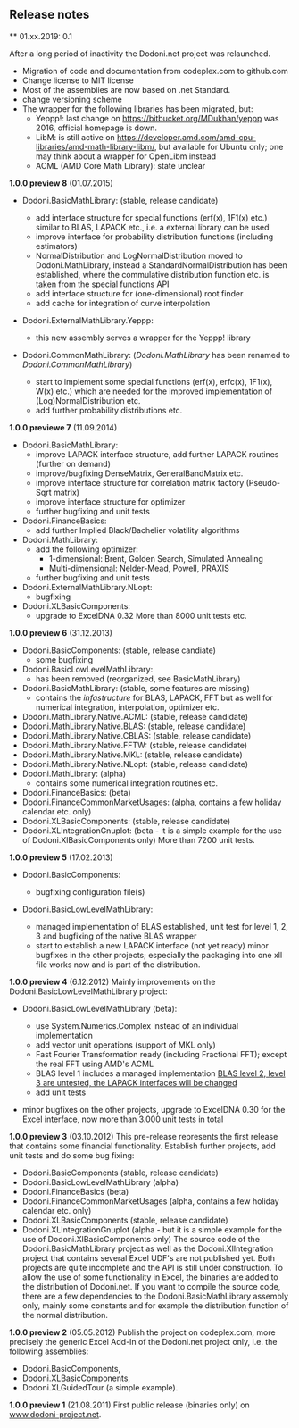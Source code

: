 ## Release notes

** 01.xx.2019: 0.1

After a long period of inactivity the Dodoni.net project was relaunched.

* Migration of code and documentation from codeplex.com to github.com 
* Change license to MIT license
* Most of the assemblies are now based on .net Standard.
* change versioning scheme
* The wrapper for the following libraries has been migrated, but:
  - Yeppp!: last change on https://bitbucket.org/MDukhan/yeppp was 2016, official homepage is down.
  - LibM: is still active on https://developer.amd.com/amd-cpu-libraries/amd-math-library-libm/, but available for Ubuntu only; one may think about a wrapper for OpenLibm instead
  - ACML (AMD Core Math Library): state unclear


**1.0.0 preview 8** (01.07.2015)

* Dodoni.BasicMathLibrary: (stable, release candidate)
	* add interface structure for special functions (erf(x), 1F1(x) etc.) similar to BLAS, LAPACK etc., i.e. a external library can be used
	* improve interface for probability distribution functions (including estimators)
	* NormalDistribution and LogNormalDistribution moved to Dodoni.MathLibrary, instead a StandardNormalDistribution has been established, where the commulative distribution function etc. is taken from the special functions API
	* add interface structure for (one-dimensional) root finder
	* add cache for integration of curve interpolation

* Dodoni.ExternalMathLibrary.Yeppp:
	* this new assembly serves a wrapper for the Yeppp! library 

* Dodoni.CommonMathLibrary: (_Dodoni.MathLibrary_ has been renamed to _Dodoni.CommonMathLibrary_)
	* start to implement some special functions (erf(x), erfc(x), 1F1(x), W(x) etc.) which are needed for the improved implementation of (Log)NormalDistribution etc.
	* add further probability distributions 
etc.

**1.0.0 previewe 7** (11.09.2014)
* Dodoni.BasicMathLibrary:
	* improve LAPACK interface structure, add further LAPACK routines (further on demand)
	* improve/bugfixing DenseMatrix, GeneralBandMatrix etc.
	* improve interface structure for correlation matrix factory (Pseudo-Sqrt matrix)
	* improve interface structure for optimizer
	* further bugfixing and unit tests
* Dodoni.FinanceBasics:
	* add further Implied Black/Bachelier volatility algorithms
* Dodoni.MathLibrary:
	* add the following optimizer:
		* 1-dimensional: Brent, Golden Search, Simulated Annealing
		* Multi-dimensional: Nelder-Mead, Powell, PRAXIS
	* further bugfixing and unit tests
* Dodoni.ExternalMathLibrary.NLopt:
	* bugfixing
* Dodoni.XLBasicComponents:
	* upgrade to ExcelDNA 0.32
More than 8000 unit tests etc.

 **1.0.0 preview 6** (31.12.2013)
* Dodoni.BasicComponents: (stable, release candiate)
	* some bugfixing
* Dodoni.BasicLowLevelMathLibrary:
	* has been removed (reorganized, see BasicMathLibrary)
* Dodoni.BasicMathLibrary: (stable, some features are missing)
	* contains the _infastructure_ for BLAS, LAPACK, FFT but as well for numerical integration, interpolation, optimizer etc.
* Dodoni.MathLibrary.Native.ACML: (stable, release candidate)
* Dodoni.MathLibrary.Native.BLAS: (stable, release candidate)
* Dodoni.MathLibrary.Native.CBLAS: (stable, release candidate)
* Dodoni.MathLibrary.Native.FFTW: (stable, release candidate)
* Dodoni.MathLibrary.Native.MKL: (stable, release candidate)
* Dodoni.MathLibrary.Native.NLopt: (stable, release candidate)
* Dodoni.MathLibrary: (alpha)
	* contains some numerical integration routines etc.
* Dodoni.FinanceBasics: (beta)
* Dodoni.FinanceCommonMarketUsages: (alpha, contains a few holiday calendar etc. only)
* Dodoni.XLBasicComponents: (stable, release candidate)
* Dodoni.XLIntegrationGnuplot: (beta - it is a simple example for the use of Dodoni.XlBasicComponents only)
More than 7200 unit tests.

 **1.0.0 preview 5** (17.02.2013)

* Dodoni.BasicComponents:
	* bugfixing configuration file(s)

* Dodoni.BasicLowLevelMathLibrary:
	* managed implementation of BLAS established, unit test for level 1, 2, 3 and bugfixing of the native BLAS wrapper
	* start to establish a new LAPACK interface (not yet ready)
minor bugfixes in the other projects; especially the packaging into one xll file works now and is part of the distribution.


 **1.0.0 preview 4** (6.12.2012)
Mainly improvements on the Dodoni.BasicLowLevelMathLibrary project:

* Dodoni.BasicLowLevelMathLibrary (beta):
	* use System.Numerics.Complex instead of an individual implementation
	* add vector unit operations (support of MKL only)
	* Fast Fourier Transformation ready (including Fractional FFT); except the real FFT using AMD's ACML
	* BLAS level 1 includes a managed implementation [BLAS level 2, level 3 are untested, the LAPACK interfaces will be changed](BLAS-level-2,-level-3-are-untested,-the-LAPACK-interfaces-will-be-changed) 
	* add unit tests

* minor bugfixes on the other projects, upgrade to ExcelDNA 0.30 for the Excel interface, now more than 3.000 unit tests in total
 
 **1.0.0 preview 3** (03.10.2012) 
This pre-release represents the first release that contains some financial functionality. Establish further projects, add unit tests and do some bug fixing:

* Dodoni.BasicComponents (stable, release candidate)
* Dodoni.BasicLowLevelMathLibrary (alpha)
* Dodoni.FinanceBasics (beta)
* Dodoni.FinanceCommonMarketUsages (alpha, contains a few holiday calendar etc. only)
* Dodoni.XLBasicComponents (stable, release candidate)
* Dodoni.XLIntegrationGnuplot (alpha - but it is a simple example for the use of Dodoni.XlBasicComponents only)
The source code of the Dodoni.BasicMathLibrary project as well as the Dodoni.XlIntegration project that contains several Excel UDF's are not published yet. Both projects are quite incomplete and the API is still under construction. To allow the use of some functionality in Excel, the binaries are added to the distribution of Dodoni.net. If you want to compile the source code, there are a few dependencies to the Dodoni.BasicMathLibrary assembly only, mainly some constants and for example the distribution function of the normal distribution.

 **1.0.0 preview 2** (05.05.2012) 
Publish the project on codeplex.com, more precisely the generic Excel Add-In of the Dodoni.net project only, i.e. the following assemblies:
* Dodoni.BasicComponents,
* Dodoni.XLBasicComponents,
* Dodoni.XLGuidedTour (a simple example).

**1.0.0 preview 1** (21.08.2011)
First public release (binaries only) on www.dodoni-project.net.